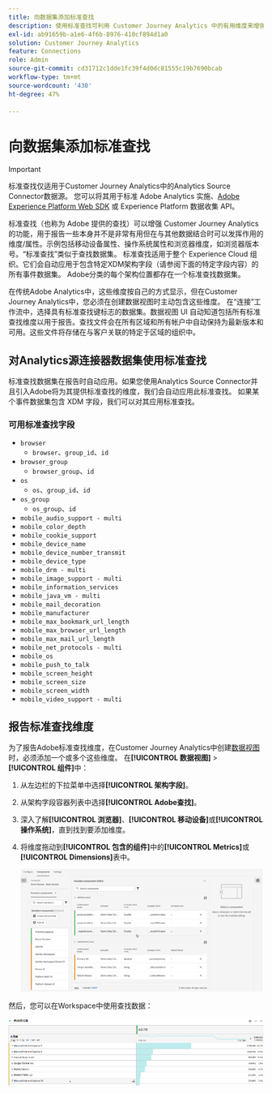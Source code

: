 ```yaml
---
title: 向数据集添加标准查找
description: 使用标准查找可利用 Customer Journey Analytics 中的有用维度来增强报告。
exl-id: ab91659b-a1e6-4f6b-8976-410cf894d1a0
solution: Customer Journey Analytics
feature: Connections
role: Admin
source-git-commit: cd31712c1dde1fc39f4d0dc81555c19b7690bcab
workflow-type: tm+mt
source-wordcount: '430'
ht-degree: 47%

---
```


# 向数据集添加标准查找

>[!IMPORTANT]
>
>标准查找仅适用于Customer Journey Analytics中的Analytics Source Connector数据源。 您可以将其用于标准 Adobe Analytics 实施、[Adobe Experience Platform Web SDK](https://experienceleague.adobe.com/docs/experience-platform/edge/home.html) 或 Experience Platform 数据收集 API。
>

标准查找（也称为 Adobe 提供的查找）可以增强 Customer Journey Analytics 的功能，用于报告一些本身并不是非常有用但在与其他数据结合时可以发挥作用的维度/属性。示例包括移动设备属性、操作系统属性和浏览器维度，如浏览器版本号。“标准查找”类似于查找数据集。 标准查找适用于整个 Experience Cloud 组织。它们会自动应用于包含特定XDM架构字段（请参阅下面的特定字段内容）的所有事件数据集。 Adobe分类的每个架构位置都存在一个标准查找数据集。

在传统Adobe Analytics中，这些维度按自己的方式显示，但在Customer Journey Analytics中，您必须在创建数据视图时主动包含这些维度。 在“连接”工作流中，选择具有标准查找键标志的数据集。数据视图 UI 自动知道包括所有标准查找维度以用于报告。查找文件会在所有区域和所有帐户中自动保持为最新版本和可用。这些文件将存储在与客户关联的特定于区域的组织中。

## 对Analytics源连接器数据集使用标准查找

标准查找数据集在报告时自动应用。如果您使用Analytics Source Connector并且引入Adobe将为其提供标准查找的维度，我们会自动应用此标准查找。 如果某个事件数据集包含 XDM 字段，我们可以对其应用标准查找。

<!--
### Specific IDs that need to be populated

The following IDs need to be populated in the specific XDM mixins for this functionality to work:

* Environment Details Mixin – device/typeID value populated - Must match Device Atlas IDs and will populate device data.
* Adobe Analytics ExperienceEvent Template Mixin or Adobe Analytics ExperienceEvent Full Extension Mixin with analytics/environment/browserIDStr and analytics/environment/operatingSystemIDStr. Both must match the Adobe IDs and  populate browser and OS data, respectively.

You need these mixins with the three IDs populated (device/typeID, environment/browserIDStr, and environment/operatingSystemIDStr). The lookup dimensions will then be pulled automatically by Customer Journey Analytics and will be available in the Data View.

The catch here is that they can only populate those IDs today if they have a direct relationship with Device Atlas. They are Device Atlas IDs, and they provide an API to allow a customer to look them up. This is a significant hurdle, and we may just want to take the reference to this capability out of the product documentation until we have a productized way to expose the Device Atlas ID lookup functionality.
-->

### 可用标准查找字段

* `browser`
   * `browser`、`group_id`、`id`
* `browser_group`
   * `browser_group`、`id`
* `os`
   * `os`、`group_id`、`id`
* `os_group`
   * `os_group`、`id`
* `mobile_audio_support - multi`
* `mobile_color_depth`
* `mobile_cookie_support`
* `mobile_device_name`
* `mobile_device_number_transmit`
* `mobile_device_type`
* `mobile_drm - multi`
* `mobile_image_support - multi`
* `mobile_information_services`
* `mobile_java_vm - multi`
* `mobile_mail_decoration`
* `mobile_manufacturer`
* `mobile_max_bookmark_url_length`
* `mobile_max_browser_url_length`
* `mobile_max_mail_url_length`
* `mobile_net_protocols - multi`
* `mobile_os`
* `mobile_push_to_talk`
* `mobile_screen_height`
* `mobile_screen_size`
* `mobile_screen_width`
* `mobile_video_support - multi`

## 报告标准查找维度

为了报告Adobe标准查找维度，在Customer Journey Analytics中创建[数据视图](/help/data-views/data-views.md)时，必须添加一个或多个这些维度。 在&#x200B;**[!UICONTROL 数据视图]** > **[!UICONTROL 组件]**&#x200B;中：

1. 从左边栏的下拉菜单中选择&#x200B;**[!UICONTROL 架构字段]**。
1. 从架构字段容器列表中选择&#x200B;**[!UICONTROL Adobe查找]**。
1. 深入了解&#x200B;**[!UICONTROL 浏览器]**、**[!UICONTROL 移动设备]**&#x200B;或&#x200B;**[!UICONTROL 操作系统]**，直到找到要添加维度。
1. 将维度拖动到&#x200B;**[!UICONTROL 包含的组件]**&#x200B;中的&#x200B;**[!UICONTROL Metrics]**&#x200B;或&#x200B;**[!UICONTROL Dimensions]**&#x200B;表中。

   ![创建一个显示“添加组件”列表的数据视图](assets/add-standard-lookup-dimension.gif)

然后，您可以在Workspace中使用查找数据：

![显示数据的自由格式表](assets/gl-reporting.png)
